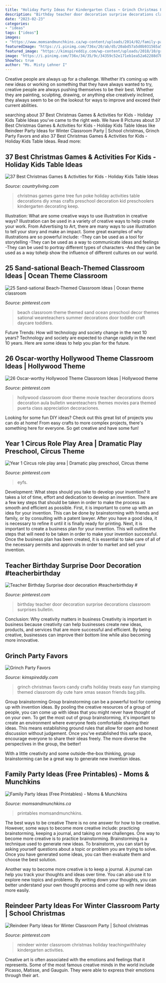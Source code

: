 ```yaml
---
title: "Holiday Party Ideas For Kindergarten Class ~ Grinch Christmas Favors Candy Crafts Holiday Treats Easy Fun Stamping Themed Classroom Diy Cute Hare Xmas Season Friends Bag Pills"
description: "Birthday teacher door decoration surprise decorations classroom surprises bulletin"
date: "2023-02-23"
categories:
- "ideas"
tags: ["ideas"]
images:
- "https://www.momsandmunchkins.ca/wp-content/uploads/2014/02/family-party-ideas.jpg"
featuredImage: "https://i.pinimg.com/736x/20/ab/d5/20abd57a5d0b931565a569b05c358428.jpg"
featured_image: "https://kimspireddiy.com/wp-content/uploads/2018/10/grinch-candy-favors-844973361.jpg"
image: "https://i.pinimg.com/736x/34/35/9c/34359c52e171eb1ea52a62288d7b3630.jpg"
ShowToc: true
author: "Ms. Misty Lehner I"
---
```



Creative people are always up for a challenge. Whether it’s coming up with new ideas or working on something that they have always wanted to try, creative people are always pushing themselves to be their best. Whether they are painting, sculpting, drawing, or anything else creatively inclined, they always seem to be on the lookout for ways to improve and exceed their current abilities.

	

		
searching about 37 Best Christmas Games &amp; Activities for Kids - Holiday Kids Table Ideas you've came to the right web. We have 8 Pictures about 37 Best Christmas Games &amp; Activities for Kids - Holiday Kids Table Ideas like Reindeer Party Ideas for Winter Classroom Party | School christmas, Grinch Party Favors and also 37 Best Christmas Games &amp; Activities for Kids - Holiday Kids Table Ideas. Read more:
		
    
## 37 Best Christmas Games &amp; Activities For Kids - Holiday Kids Table Ideas

<img loading=lazy src="https://hips.hearstapps.com/clv.h-cdn.co/assets/17/34/1503689220-poke-a-christmas-tree-game.jpg?crop=1.0xw:1xh;center,top&amp;resize=480:*" onerror="this.onerror=null;this.src='https://tse4.mm.bing.net/th?id=OIP.mHg4F_symj0Nv8IeCXHwlQHaLH&amp;pid=15.1';" alt="37 Best Christmas Games &amp; Activities for Kids - Holiday Kids Table Ideas">

_Source: countryliving.com_

>christmas games game tree fun poke holiday activities table decorations diy xmas crafts preschool decoration kid preschoolers kindergarten decorating keep. 

	

Illustration: What are some creative ways to use illustration in creative ways?
Illustration can be used in a variety of creative ways to help create your work. From Advertising to Art, there are many ways to use illustration to tell your story and make an impact. Some great examples of why illustrations are so powerful include: 
-They can be used as a tool for storytelling 
-They can be used as a way to communicate ideas and feelings 
-They can be used to portray different types of characters 
-And they can be used as a way tohelp show the influence of different cultures on our world.

    
## 25 Sand-sational Beach-Themed Classroom Ideas | Ocean Theme Classroom

<img loading=lazy src="https://i.pinimg.com/736x/2c/a0/df/2ca0dffff2c1f5b792d4c070ce40afaf.jpg" onerror="this.onerror=null;this.src='https://tse4.mm.bing.net/th?id=OIP.VoURh4epqpUbhQ-uJlbBhwHaPj&amp;pid=15.1';" alt="25 Sand-sational Beach-Themed Classroom Ideas | Ocean theme classroom">

_Source: pinterest.com_

>beach classroom theme themed sand ocean preschool decor themes sational weareteachers summer decorations door toddler craft daycare toddlers. 

	

Future Trends: How will technology and society change in the next 10 years?
Technology and society are expected to change rapidly in the next 10 years. Here are some ideas to help you plan for the future.

    
## 26 Oscar-worthy Hollywood Theme Classroom Ideas | Hollywood Theme

<img loading=lazy src="https://i.pinimg.com/736x/20/ab/d5/20abd57a5d0b931565a569b05c358428.jpg" onerror="this.onerror=null;this.src='https://tse4.mm.bing.net/th?id=OIP.eybd8_dUdiesEdssfb6lOAHaJ4&amp;pid=15.1';" alt="26 Oscar-worthy Hollywood Theme Classroom Ideas | Hollywood theme">

_Source: pinterest.com_

>hollywood classroom door theme movie teacher decorations doors decoration aula bulletin weareteachers themes movies para themed puerta class appreciation decoraciones. 

	

Looking for some fun DIY ideas? Check out this great list of projects you can do at home! From easy crafts to more complex projects, there's something here for everyone. So get creative and have some fun!

    
## Year 1 Circus Role Play Area | Dramatic Play Preschool, Circus Theme

<img loading=lazy src="https://i.pinimg.com/736x/4f/95/ba/4f95baade2ea820c87903d48486b6cf7.jpg" onerror="this.onerror=null;this.src='https://tse1.mm.bing.net/th?id=OIP.KKR7L8V3IZpHi-x_XQIMowHaJZ&amp;pid=15.1';" alt="Year 1 Circus role play area | Dramatic play preschool, Circus theme">

_Source: pinterest.com_

>eyfs. 

	

Development: What steps should you take to develop your invention?
It takes a lot of time, effort and dedication to develop an invention. There are a few key steps that should be taken in order to make the process as smooth and efficient as possible. First, it is important to come up with an idea for your invention. This can be done by brainstorming with friends and family, or by consulting with a patent lawyer. After you have a good idea, it is necessary to refine it until it is finally ready for printing. Next, it is important to create a business plan for your invention. This will outline the steps that will need to be taken in order to make your invention successful. Once the business plan has been created, it is essential to take care of all of the necessary permits and approvals in order to market and sell your invention.

    
## Teacher Birthday Surprise Door Decoration #teacherbirthday #

<img loading=lazy src="https://i.pinimg.com/736x/36/02/a4/3602a453e48dd7db88a379918ceb8e91--teacher-birthday-birthday-surprises.jpg" onerror="this.onerror=null;this.src='https://tse4.mm.bing.net/th?id=OIP.IgqEk8qwGgeUY4Qjxw1lgAHaJ3&amp;pid=15.1';" alt="Teacher Birthday Surprise door decoration #teacherbirthday #">

_Source: pinterest.com_

>birthday teacher door decoration surprise decorations classroom surprises bulletin. 

	

Conclusion: Why creativity matters in business
Creativity is important in business because creativity can help businesses create new ideas, products, and services that are more successful and efficient. By being creative, businesses can improve their bottom line while also becoming more innovative.

    
## Grinch Party Favors

<img loading=lazy src="https://kimspireddiy.com/wp-content/uploads/2018/10/grinch-candy-favors-844973361.jpg" onerror="this.onerror=null;this.src='https://tse2.mm.bing.net/th?id=OIP.Q8dyJ_2TpGW9mdTngkoB4gHaJ4&amp;pid=15.1';" alt="Grinch Party Favors">

_Source: kimspireddiy.com_

>grinch christmas favors candy crafts holiday treats easy fun stamping themed classroom diy cute hare xmas season friends bag pills. 

	

Group brainstorming
Group brainstorming can be a powerful tool for coming up with invention ideas. By pooling the creative resources of a group of people, you can come up with ideas that you might never have thought of on your own.
To get the most out of group brainstorming, it's important to create an environment where everyone feels comfortable sharing their ideas. This means establishing ground rules that allow for open and honest discussion without judgement. Once you've established this safe space, encourage everyone to share their ideas freely. The more diverse the perspectives in the group, the better!

With a little creativity and some outside-the-box thinking, group brainstorming can be a great way to generate new invention ideas.

    
## Family Party Ideas (Free Printables) - Moms &amp; Munchkins

<img loading=lazy src="https://www.momsandmunchkins.ca/wp-content/uploads/2014/02/family-party-ideas.jpg" onerror="this.onerror=null;this.src='https://tse3.mm.bing.net/th?id=OIP.MaYEd7ZGunkO7VShshi6EAHaNV&amp;pid=15.1';" alt="Family Party Ideas (Free Printables) - Moms &amp; Munchkins">

_Source: momsandmunchkins.ca_

>printables momsandmunchkins. 

	

The best ways to be creative
There is no one answer for how to be creative. However, some ways to become more creative include: practicing brainstorming, keeping a journal, and taking on new challenges.
One way to become more creative is to practice brainstorming. Brainstorming is a technique used to generate new ideas. To brainstorm, you can start by asking yourself questions about a topic or problem you are trying to solve. Once you have generated some ideas, you can then evaluate them and choose the best solution.

Another way to become more creative is to keep a journal. A journal can help you track your thoughts and ideas over time. You can also use it to explore new topics and problems. By writing down your thoughts, you can better understand your own thought process and come up with new ideas more easily.

    
## Reindeer Party Ideas For Winter Classroom Party | School Christmas

<img loading=lazy src="https://i.pinimg.com/736x/34/35/9c/34359c52e171eb1ea52a62288d7b3630.jpg" onerror="this.onerror=null;this.src='https://tse2.mm.bing.net/th?id=OIP.YuJbIS8cNw-0iovUlRTRlQHaOp&amp;pid=15.1';" alt="Reindeer Party Ideas for Winter Classroom Party | School christmas">

_Source: pinterest.com_

>reindeer winter classroom christmas holiday teachingwithhaley kindergarten activities. 

	

Creative art is often associated with the emotions and feelings that it represents. Some of the most famous creative minds in the world include Picasso, Matisse, and Gauguin. They were able to express their emotions through their art.

